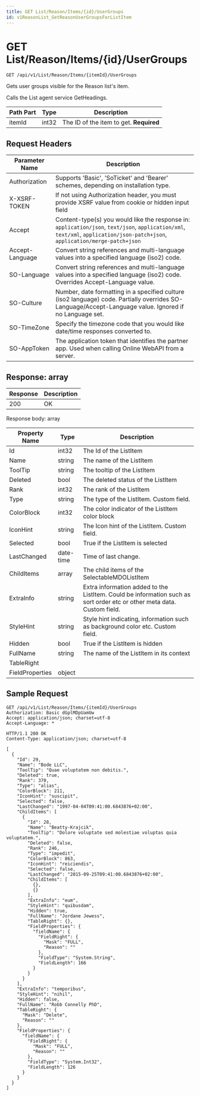 ```yaml
---
title: GET List/Reason/Items/{id}/UserGroups
id: v1ReasonList_GetReasonUserGroupsForListItem
---
```


# GET List/Reason/Items/{id}/UserGroups

```http
GET /api/v1/List/Reason/Items/{itemId}/UserGroups
```

Gets user groups visible for the Reason list's item.

Calls the List agent service GetHeadings.




| Path Part | Type | Description |
|-----------|------|-------------|
| itemId | int32 | The ID of the item to get. **Required** |



## Request Headers

| Parameter Name | Description |
|----------------|-------------|
| Authorization  | Supports 'Basic', 'SoTicket' and 'Bearer' schemes, depending on installation type. |
| X-XSRF-TOKEN   | If not using Authorization header, you must provide XSRF value from cookie or hidden input field |
| Accept         | Content-type(s) you would like the response in: `application/json`, `text/json`, `application/xml`, `text/xml`, `application/json-patch+json`, `application/merge-patch+json` |
| Accept-Language | Convert string references and multi-language values into a specified language (iso2) code. |
| SO-Language | Convert string references and multi-language values into a specified language (iso2) code. Overrides Accept-Language value. |
| SO-Culture | Number, date formatting in a specified culture (iso2 language) code. Partially overrides SO-Language/Accept-Language value. Ignored if no Language set. |
| SO-TimeZone | Specify the timezone code that you would like date/time responses converted to. |
| SO-AppToken | The application token that identifies the partner app. Used when calling Online WebAPI from a server. |


## Response: array



| Response | Description |
|----------------|-------------|
| 200 | OK |

Response body: array

| Property Name | Type |  Description |
|----------------|------|--------------|
| Id | int32 | The Id of the ListItem |
| Name | string | The name of the ListItem |
| ToolTip | string | The tooltip of the ListItem |
| Deleted | bool | The deleted status of the ListItem |
| Rank | int32 | The rank of the ListItem |
| Type | string | The type of the ListItem. Custom field. |
| ColorBlock | int32 | The color indicator of the ListItem color block |
| IconHint | string | The Icon hint of the ListItem. Custom field. |
| Selected | bool | True if the ListItem is selected |
| LastChanged | date-time | Time of last change. |
| ChildItems | array | The child items of the SelectableMDOListItem |
| ExtraInfo | string | Extra information added to the ListItem. Could be information such as sort order etc or other meta data. Custom field. |
| StyleHint | string | Style hint indicating, information such as background color etc. Custom field. |
| Hidden | bool | True if the ListItem is hidden |
| FullName | string | The name of the ListItem in its context |
| TableRight |  |  |
| FieldProperties | object |  |

## Sample Request

```http!
GET /api/v1/List/Reason/Items/{itemId}/UserGroups
Authorization: Basic dGplMDpUamUw
Accept: application/json; charset=utf-8
Accept-Language: *
```

```http_
HTTP/1.1 200 OK
Content-Type: application/json; charset=utf-8

[
  {
    "Id": 29,
    "Name": "Bode LLC",
    "ToolTip": "Quae voluptatem non debitis.",
    "Deleted": true,
    "Rank": 370,
    "Type": "alias",
    "ColorBlock": 211,
    "IconHint": "suscipit",
    "Selected": false,
    "LastChanged": "1997-04-04T09:41:00.6843876+02:00",
    "ChildItems": [
      {
        "Id": 28,
        "Name": "Beatty-Krajcik",
        "ToolTip": "Dolore voluptate sed molestiae voluptas quia voluptatem.",
        "Deleted": false,
        "Rank": 246,
        "Type": "impedit",
        "ColorBlock": 863,
        "IconHint": "reiciendis",
        "Selected": false,
        "LastChanged": "2015-09-25T09:41:00.6843876+02:00",
        "ChildItems": [
          {},
          {}
        ],
        "ExtraInfo": "eum",
        "StyleHint": "quibusdam",
        "Hidden": true,
        "FullName": "Jordane Jewess",
        "TableRight": {},
        "FieldProperties": {
          "fieldName": {
            "FieldRight": {
              "Mask": "FULL",
              "Reason": ""
            },
            "FieldType": "System.String",
            "FieldLength": 166
          }
        }
      }
    ],
    "ExtraInfo": "temporibus",
    "StyleHint": "nihil",
    "Hidden": false,
    "FullName": "Robb Connelly PhD",
    "TableRight": {
      "Mask": "Delete",
      "Reason": ""
    },
    "FieldProperties": {
      "fieldName": {
        "FieldRight": {
          "Mask": "FULL",
          "Reason": ""
        },
        "FieldType": "System.Int32",
        "FieldLength": 126
      }
    }
  }
]
```